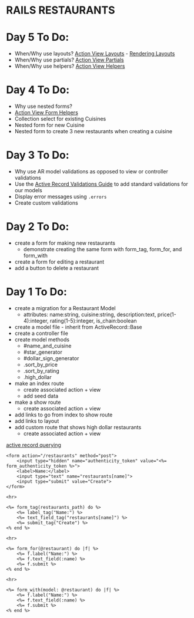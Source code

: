 # RAILS RESTAURANTS

# Day 5 To Do:
- When/Why use layouts? [Action View Layouts](https://api.rubyonrails.org/classes/ActionView/Layouts.html) - [Rendering Layouts](https://guides.rubyonrails.org/v5.2/layouts_and_rendering.html#structuring-layouts)
- When/Why use partials? [Action View Partials](https://guides.rubyonrails.org/action_view_overview.html#partials)
- When/Why use helpers? [Action View Helpers](https://guides.rubyonrails.org/action_view_helpers.html)

# Day 4 To Do:
- Why use nested forms?
- [Action View Form Helpers](https://guides.rubyonrails.org/form_helpers.html#nested-forms)
- Collection select for existing Cuisines
- Nested form for new Cuisine 
- Nested form to create 3 new restaurants when creating a cuisine

# Day 3 To Do:
- Why use AR model validations as opposed to view or controller validations
- Use the [Active Record Validations Guide](https://guides.rubyonrails.org/active_record_validations.html#common-validation-options) to add standard validations for our models
- Display error messages using  `.errors`
- Create custom validations

# Day 2 To Do:
- create a form for making new restaurants
    - demonstrate creating the same form with form_tag, form_for, and form_with
- create a form for editing a restaurant
- add a button to delete a restaurant

# Day 1 To Do:
- create a migration for a Restaurant Model
    - attributes: name:string, cuisine:string, description:text, price(1-4):integer, rating(1-5):integer, is_chain:boolean
- create a model file - inherit from ActiveRecord::Base
- create a controller file
- create model methods
    - #name_and_cuisine
    - #star_generator
    - #dollar_sign_generator
    - .sort_by_price
    - .sort_by_rating
    - .high_dollar
- make an index route
    - create associated action + view
    - add seed data
- make a show route
    - create associated action + view
- add links to go from index to show route
- add links to layout
- add custom route that shows high dollar restaurants
    - create associated action + view

[active record querying](https://guides.rubyonrails.org/active_record_querying.html#ordering)

```
<form action="/restaurants" method="post">
    <input type="hidden" name="authenticity_token" value="<%= form_authenticity_token %>">
    <label>Name:</label>
    <input type="text" name="restaurants[name]">
    <input type="submit" value="Create">
</form>

<hr>

<%= form_tag(restaurants_path) do %>
    <%= label_tag("Name:") %>
    <%= text_field_tag("restaurants[name]") %>
    <%= submit_tag("Create") %>
<% end %>

<hr>

<%= form_for(@restaurant) do |f| %>
    <%= f.label("Name:") %>
    <%= f.text_field(:name) %>
    <%= f.submit %>
<% end %>

<hr>

<%= form_with(model: @restaurant) do |f| %>
    <%= f.label("Name:") %>
    <%= f.text_field(:name) %>
    <%= f.submit %>
<% end %>
```